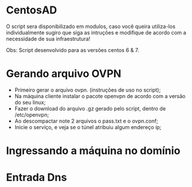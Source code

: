# CentosAD

  O script sera disponibilizado em modulos, caso você queira utiliza-los individualmente sugiro que siga as intruções e modifique de acordo com a necessidade de sua infraestrutura!
  
  Obs: Script desenvolvido para as versões centos 6 & 7.


# Gerando arquivo OVPN

* Primeiro gerar o arquivo ovpn. (instruções de uso no script);
* Na máquina cliente instalar o pacote openvpn de acordo com a versão do seu linux;
* Fazer o download do arquivo .gz gerado pelo script, dentro de /etc/openvpn;
* Ao descompactar note 2 arquivos o pass.txt e o ovpn.conf;
* Inicie o serviço, e veja se o túnel atribuiu algum endereço ip;

# Ingressando a máquina no domínio

# Entrada Dns 
